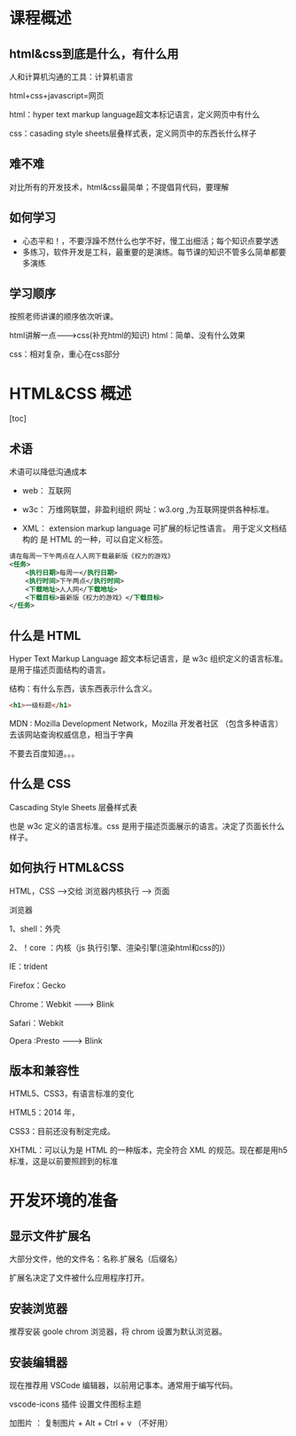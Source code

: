 # 课程概述

## html&css到底是什么，有什么用

人和计算机沟通的工具：计算机语言

html+css+javascript=网页

html：hyper text markup language超文本标记语言，定义网页中有什么

css：casading style sheets层叠样式表，定义网页中的东西长什么样子

## 难不难

对比所有的开发技术，html&css最简单；不提倡背代码，要理解

## 如何学习

- 心态平和！，不要浮躁不然什么也学不好，慢工出细活；每个知识点要学透
- 多练习，软件开发是工科，最重要的是演练。每节课的知识不管多么简单都要多演练

## 学习顺序

按照老师讲课的顺序依次听课。

html讲解一点--->css(补充html的知识)
html：简单、没有什么效果

css：相对复杂，重心在css部分


# HTML&CSS 概述

[toc]

## 术语

术语可以降低沟通成本

- web： 互联网

- w3c： 万维网联盟，非盈利组织 网址：w3.org ,为互联网提供各种标准。

- XML： extension markup language 可扩展的标记性语言。 用于定义文档结构的
  是 HTML 的一种，可以自定义标签。

```xml
请在每周一下午两点在人人网下载最新版《权力的游戏》
<任务>
    <执行日期>每周一</执行日期>
    <执行时间>下午两点</执行时间>
    <下载地址>人人网</下载地址>
    <下载目标>最新版《权力的游戏》</下载目标>
</任务>
```

## 什么是 HTML

Hyper Text Markup Language 超文本标记语言，是 w3c 组织定义的语言标准。是用于描述页面结构的语言。

结构：有什么东西，该东西表示什么含义。

```html
<h1>一级标题</h1>
```

MDN : Mozilla Development Network，Mozilla 开发者社区 （包含多种语言）去该网站查询权威信息，相当于字典

不要去百度知道。。。

## 什么是 CSS

Cascading Style Sheets 层叠样式表

也是 w3c 定义的语言标准。css 是用于描述页面展示的语言。决定了页面长什么样子。

## 如何执行 HTML&CSS

HTML，CSS ——>交给 浏览器内核执行 ——> 页面

浏览器

1、shell：外壳

2、！core ：内核（js 执行引擎、渲染引擎(渲染html和css的)）

IE：trident

Firefox：Gecko

Chrome：Webkit ---> Blink

Safari：Webkit

Opera :Presto ---> Blink

## 版本和兼容性

HTML5、CSS3，有语言标准的变化

HTML5：2014 年，

CSS3：目前还没有制定完成。

XHTML：可以认为是 HTML 的一种版本，完全符合 XML 的规范。现在都是用h5标准，这是以前要照顾到的标准

# 开发环境的准备

## 显示文件扩展名

大部分文件，他的文件名：名称.扩展名（后缀名）

扩展名决定了文件被什么应用程序打开。

## 安装浏览器

推荐安装 goole chrom 浏览器，将 chrom 设置为默认浏览器。

## 安装编辑器

现在推荐用 VSCode 编辑器，以前用记事本。通常用于编写代码。

vscode-icons 插件 设置文件图标主题

加图片 ： 复制图片 + Alt + Ctrl + v （不好用）
